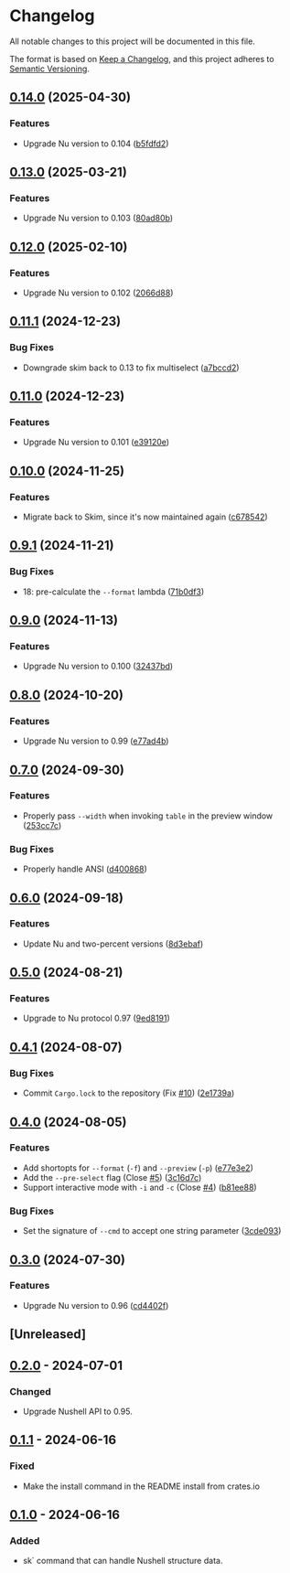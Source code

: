 # Changelog
All notable changes to this project will be documented in this file.

The format is based on [Keep a Changelog](https://keepachangelog.com/en/1.0.0/),
and this project adheres to [Semantic Versioning](https://semver.org/spec/v2.0.0.html).

## [0.14.0](https://github.com/idanarye/nu_plugin_skim/compare/v0.13.0...v0.14.0) (2025-04-30)


### Features

* Upgrade Nu version to 0.104 ([b5fdfd2](https://github.com/idanarye/nu_plugin_skim/commit/b5fdfd2a8151641a9ab1494598409e6e3111b898))

## [0.13.0](https://github.com/idanarye/nu_plugin_skim/compare/v0.12.0...v0.13.0) (2025-03-21)


### Features

* Upgrade Nu version to 0.103 ([80ad80b](https://github.com/idanarye/nu_plugin_skim/commit/80ad80bdfca5878447a84baf054f54ef2c1da694))

## [0.12.0](https://github.com/idanarye/nu_plugin_skim/compare/v0.11.1...v0.12.0) (2025-02-10)


### Features

* Upgrade Nu version to 0.102 ([2066d88](https://github.com/idanarye/nu_plugin_skim/commit/2066d8842339421b09b9f3f10b8cbc337052514a))

## [0.11.1](https://github.com/idanarye/nu_plugin_skim/compare/v0.11.0...v0.11.1) (2024-12-23)


### Bug Fixes

* Downgrade skim back to 0.13 to fix multiselect ([a7bccd2](https://github.com/idanarye/nu_plugin_skim/commit/a7bccd242c57f4fcdde0d0b1a6134047b644c2e7))

## [0.11.0](https://github.com/idanarye/nu_plugin_skim/compare/v0.10.0...v0.11.0) (2024-12-23)


### Features

* Upgrade Nu version to 0.101 ([e39120e](https://github.com/idanarye/nu_plugin_skim/commit/e39120ecedee63a795a9b74933c2276d2c6dc204))

## [0.10.0](https://github.com/idanarye/nu_plugin_skim/compare/v0.9.1...v0.10.0) (2024-11-25)


### Features

* Migrate back to Skim, since it's now maintained again ([c678542](https://github.com/idanarye/nu_plugin_skim/commit/c678542f3c8569f4828f0ba6fd66f7fdc6f1751a))

## [0.9.1](https://github.com/idanarye/nu_plugin_skim/compare/v0.9.0...v0.9.1) (2024-11-21)


### Bug Fixes

* 18: pre-calculate the `--format` lambda ([71b0df3](https://github.com/idanarye/nu_plugin_skim/commit/71b0df3339a4a82798bac2a0fd5fd835a6f8a218))

## [0.9.0](https://github.com/idanarye/nu_plugin_skim/compare/v0.8.0...v0.9.0) (2024-11-13)


### Features

* Upgrade Nu version to 0.100 ([32437bd](https://github.com/idanarye/nu_plugin_skim/commit/32437bd42ef33ace27034aa343e396c19fb461e8))

## [0.8.0](https://github.com/idanarye/nu_plugin_skim/compare/v0.7.0...v0.8.0) (2024-10-20)


### Features

* Upgrade Nu version to 0.99 ([e77ad4b](https://github.com/idanarye/nu_plugin_skim/commit/e77ad4b1f4d8d7c249c83dd4714816077058e8fc))

## [0.7.0](https://github.com/idanarye/nu_plugin_skim/compare/v0.6.0...v0.7.0) (2024-09-30)


### Features

* Properly pass `--width` when invoking `table` in the preview window ([253cc7c](https://github.com/idanarye/nu_plugin_skim/commit/253cc7c7060f9c72cde4175f1c3d575819d40833))


### Bug Fixes

* Properly handle ANSI ([d400868](https://github.com/idanarye/nu_plugin_skim/commit/d4008680000f2614e855a02f254ef2ef1f45199a))

## [0.6.0](https://github.com/idanarye/nu_plugin_skim/compare/v0.5.0...v0.6.0) (2024-09-18)


### Features

* Update Nu and two-percent versions ([8d3ebaf](https://github.com/idanarye/nu_plugin_skim/commit/8d3ebaf3afac5936f08f6283906a8b31576c8b15))

## [0.5.0](https://github.com/idanarye/nu_plugin_skim/compare/v0.4.1...v0.5.0) (2024-08-21)


### Features

* Upgrade to Nu protocol 0.97 ([9ed8191](https://github.com/idanarye/nu_plugin_skim/commit/9ed8191e2e79d83238fa0d0764718483e587af30))

## [0.4.1](https://github.com/idanarye/nu_plugin_skim/compare/v0.4.0...v0.4.1) (2024-08-07)


### Bug Fixes

* Commit `Cargo.lock` to the repository (Fix [#10](https://github.com/idanarye/nu_plugin_skim/issues/10)) ([2e1739a](https://github.com/idanarye/nu_plugin_skim/commit/2e1739a3c036554341139e79e33497d19fff5712))

## [0.4.0](https://github.com/idanarye/nu_plugin_skim/compare/v0.3.0...v0.4.0) (2024-08-05)


### Features

* Add shortopts for `--format` (`-f`) and `--preview` (`-p`) ([e77e3e2](https://github.com/idanarye/nu_plugin_skim/commit/e77e3e21d8438f366dfd7a6afcb8f86203ec7230))
* Add the `--pre-select` flag (Close [#5](https://github.com/idanarye/nu_plugin_skim/issues/5)) ([3c16d7c](https://github.com/idanarye/nu_plugin_skim/commit/3c16d7cd1a427f338182ad1865257fdc9a076f56))
* Support interactive mode with `-i` and `-c` (Close [#4](https://github.com/idanarye/nu_plugin_skim/issues/4)) ([b81ee88](https://github.com/idanarye/nu_plugin_skim/commit/b81ee8892f54a6e18bd5d88890737b7194a736e2))


### Bug Fixes

* Set the signature of `--cmd` to accept one string parameter ([3cde093](https://github.com/idanarye/nu_plugin_skim/commit/3cde0937509c9c5eadab06efad3f592a1aee6a7b))

## [0.3.0](https://github.com/idanarye/nu_plugin_skim/compare/v0.2.0...v0.3.0) (2024-07-30)


### Features

* Upgrade Nu version to 0.96 ([cd4402f](https://github.com/idanarye/nu_plugin_skim/commit/cd4402f0e76b574e834baff7bbc9321a0c3f9415))

## [Unreleased]

## [0.2.0](https://github.com/idanarye/nu_plugin_skim/compare/v0.1.1...v0.2.0) - 2024-07-01

### Changed
- Upgrade Nushell API to 0.95.

## [0.1.1](https://github.com/idanarye/nu_plugin_skim/compare/v0.1.0...v0.1.1) - 2024-06-16

### Fixed
- Make the install command in the README install from crates.io

## [0.1.0](https://github.com/idanarye/nu_plugin_skim/releases/tag/v0.1.0) - 2024-06-16

### Added
- sk` command that can handle Nushell structure data.
